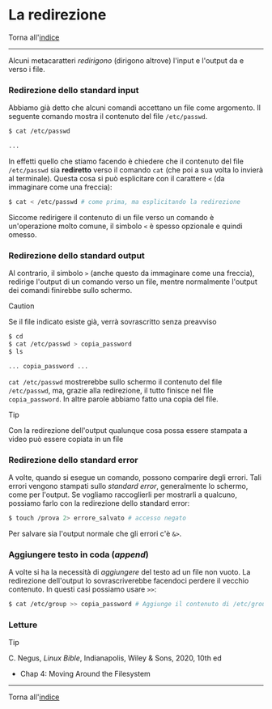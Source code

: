 # La redirezione

Torna all'[indice](../toc.md)

---

Alcuni metacaratteri _redirigono_ (dirigono altrove) l'input e l'output da e verso i file.

### Redirezione dello standard input

Abbiamo già detto che alcuni comandi accettano un file come argomento. Il seguente comando mostra il contenuto del file `/etc/passwd`.

```bash
$ cat /etc/passwd

...
```

In effetti quello che stiamo facendo è chiedere che il contenuto del
file `/etc/passwd` sia **rediretto** verso il comando `cat`
(che poi a sua volta lo invierà al terminale). Questa cosa si può
esplicitare con il carattere `<` (da immaginare come una freccia):

```bash
$ cat < /etc/passwd # come prima, ma esplicitando la redirezione
```

Siccome redirigere il contenuto di un file verso un comando è
un'operazione molto comune, il simbolo `<` è spesso opzionale e quindi omesso.

### Redirezione dello standard output

Al contrario, il simbolo `>` (anche questo da immaginare come una freccia),
redirige l'output di un comando verso un file, mentre normalmente
l'output dei comandi finirebbe sullo schermo.

> [!CAUTION]
> Se il file indicato esiste già, verrà sovrascritto senza preavviso

```bash
$ cd
$ cat /etc/passwd > copia_password
$ ls

... copia_password ...
```

`cat /etc/passwd` mostrerebbe sullo schermo il contenuto del file `/etc/passwd`,
ma, grazie alla redirezione, il tutto finisce nel file `copia_password`.
In altre parole abbiamo fatto una copia del file.

> [!TIP]
> Con la redirezione dell'output qualunque cosa possa essere stampata a video può essere copiata in un file

### Redirezione dello standard error

A volte, quando si esegue un comando, possono comparire degli errori.
Tali errori vengono stampati sullo _standard error_, generalmente lo schermo,
come per l'output. Se vogliamo raccoglierli per mostrarli a qualcuno,
possiamo farlo con la redirezione dello standard error:

```bash
$ touch /prova 2> errore_salvato # accesso negato
```

Per salvare sia l'output normale che gli errori c'è `&>`.

### Aggiungere testo in coda (_append_)

A volte si ha la necessità di _aggiungere_ del testo ad un file non vuoto.
La redirezione dell'output lo sovrascriverebbe facendoci perdere il vecchio
contenuto. In questi casi possiamo usare `>>`:

```bash
$ cat /etc/group >> copia_password # Aggiunge il contenuto di /etc/group a copia_password
```

### Letture

> [!TIP]
> C. Negus, _Linux Bible_, Indianapolis, Wiley &amp; Sons, 2020, 10th ed
>
> - Chap 4: Moving Around the Filesystem

---

Torna all'[indice](../toc.md)
